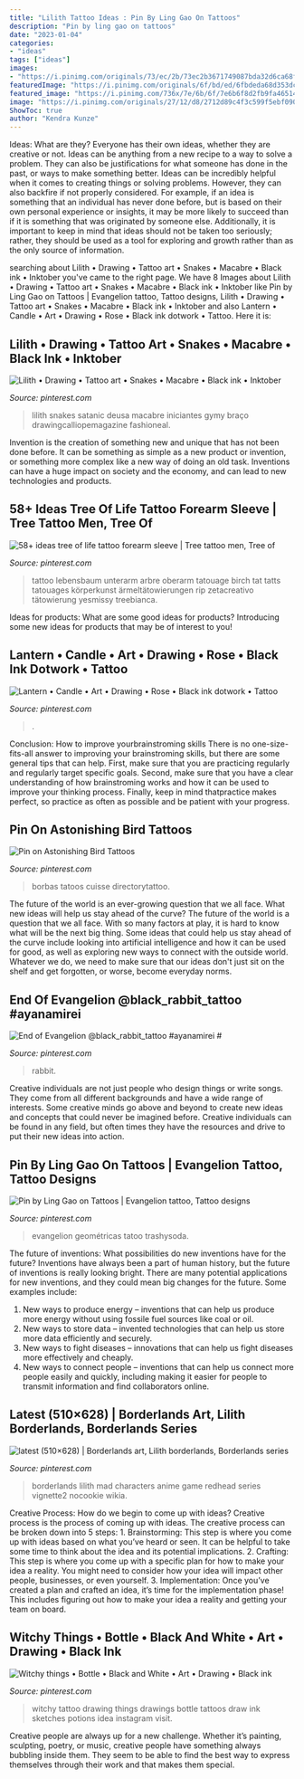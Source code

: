 ```yaml
---
title: "Lilith Tattoo Ideas : Pin By Ling Gao On Tattoos"
description: "Pin by ling gao on tattoos"
date: "2023-01-04"
categories:
- "ideas"
tags: ["ideas"]
images:
- "https://i.pinimg.com/originals/73/ec/2b/73ec2b3671749087bda32d6ca68f961e.jpg"
featuredImage: "https://i.pinimg.com/originals/6f/bd/ed/6fbdeda68d353dc386a7da468fc3c79e.jpg"
featured_image: "https://i.pinimg.com/736x/7e/6b/6f/7e6b6f8d2fb9fa46514b8f48ff0485c5--thigh-tattoos-bird-tattoos.jpg"
image: "https://i.pinimg.com/originals/27/12/d8/2712d89c4f3c599f5ebf090885af2551.jpg"
ShowToc: true
author: "Kendra Kunze"
---
```



Ideas: What are they?
Everyone has their own ideas, whether they are creative or not. Ideas can be anything from a new recipe to a way to solve a problem. They can also be justifications for what someone has done in the past, or ways to make something better. 
Ideas can be incredibly helpful when it comes to creating things or solving problems. However, they can also backfire if not properly considered. For example, if an idea is something that an individual has never done before, but is based on their own personal experience or insights, it may be more likely to succeed than if it is something that was originated by someone else. Additionally, it is important to keep in mind that ideas should not be taken too seriously; rather, they should be used as a tool for exploring and growth rather than as the only source of information.

	

		
searching about Lilith • Drawing • Tattoo art • Snakes • Macabre • Black ink • Inktober you've came to the right page. We have 8 Images about Lilith • Drawing • Tattoo art • Snakes • Macabre • Black ink • Inktober like Pin by Ling Gao on Tattoos | Evangelion tattoo, Tattoo designs, Lilith • Drawing • Tattoo art • Snakes • Macabre • Black ink • Inktober and also Lantern • Candle • Art • Drawing • Rose • Black ink dotwork • Tattoo. Here it is:
		
    
## Lilith • Drawing • Tattoo Art • Snakes • Macabre • Black Ink • Inktober

<img loading=lazy src="https://i.pinimg.com/originals/3a/9d/62/3a9d625751e0294a935e6bbbcf01c1a4.jpg" onerror="this.onerror=null;this.src='https://tse1.mm.bing.net/th?id=OIP.yB2EGN2v4JVUaQOBy8cgDAHaIy&amp;pid=15.1';" alt="Lilith • Drawing • Tattoo art • Snakes • Macabre • Black ink • Inktober">

_Source: pinterest.com_

>lilith snakes satanic deusa macabre iniciantes gymy braço drawingcalliopemagazine fashioneal. 

	

Invention is the creation of something new and unique that has not been done before. It can be something as simple as a new product or invention, or something more complex like a new way of doing an old task. Inventions can have a huge impact on society and the economy, and can lead to new technologies and products.

    
## 58+ Ideas Tree Of Life Tattoo Forearm Sleeve | Tree Tattoo Men, Tree Of

<img loading=lazy src="https://i.pinimg.com/736x/30/3c/da/303cdaedba0cc4fa6ae88ed3ba184049.jpg" onerror="this.onerror=null;this.src='https://tse2.mm.bing.net/th?id=OIP.W9xebLtKJPh3wI4mE-xxsQAAAA&amp;pid=15.1';" alt="58+ ideas tree of life tattoo forearm sleeve | Tree tattoo men, Tree of">

_Source: pinterest.com_

>tattoo lebensbaum unterarm arbre oberarm tatouage birch tat tatts tatouages körperkunst ärmeltätowierungen rip zetacreativo tätowierung yesmissy treebianca. 

	

Ideas for products: What are some good ideas for products?
Introducing some new ideas for products that may be of interest to you!

    
## Lantern • Candle • Art • Drawing • Rose • Black Ink Dotwork • Tattoo

<img loading=lazy src="https://i.pinimg.com/736x/81/2d/f8/812df82f95bbe8fd04462fa3c25ca7ef.jpg" onerror="this.onerror=null;this.src='https://tse3.mm.bing.net/th?id=OIP.MEq8KjlH1UhlEdWiS_q1uwHaI5&amp;pid=15.1';" alt="Lantern • Candle • Art • Drawing • Rose • Black ink dotwork • Tattoo">

_Source: pinterest.com_

>. 

	

Conclusion: How to improve yourbrainstroming skills
There is no one-size-fits-all answer to improving your brainstroming skills, but there are some general tips that can help. First, make sure that you are practicing regularly and regularly target specific goals. Second, make sure that you have a clear understanding of how brainstroming works and how it can be used to improve your thinking process. Finally, keep in mind thatpractice makes perfect, so practice as often as possible and be patient with your progress.

    
## Pin On Astonishing Bird Tattoos

<img loading=lazy src="https://i.pinimg.com/736x/7e/6b/6f/7e6b6f8d2fb9fa46514b8f48ff0485c5--thigh-tattoos-bird-tattoos.jpg" onerror="this.onerror=null;this.src='https://tse1.mm.bing.net/th?id=OIP.zS4Y8tlgszqpMUUDNH1BFwHaF-&amp;pid=15.1';" alt="Pin on Astonishing Bird Tattoos">

_Source: pinterest.com_

>borbas tatoos cuisse directorytattoo. 

	

The future of the world is an ever-growing question that we all face. What new ideas will help us stay ahead of the curve?
The future of the world is a question that we all face. With so many factors at play, it is hard to know what will be the next big thing. Some ideas that could help us stay ahead of the curve include looking into artificial intelligence and how it can be used for good, as well as exploring new ways to connect with the outside world. Whatever we do, we need to make sure that our ideas don't just sit on the shelf and get forgotten, or worse, become everyday norms.

    
## End Of Evangelion @black_rabbit_tattoo #ayanamirei #

<img loading=lazy src="https://i.pinimg.com/originals/6f/bd/ed/6fbdeda68d353dc386a7da468fc3c79e.jpg" onerror="this.onerror=null;this.src='https://tse2.mm.bing.net/th?id=OIP.tMjjwG6hkvqzSOChLVj1bQHaHa&amp;pid=15.1';" alt="End of Evangelion @black_rabbit_tattoo #ayanamirei #">

_Source: pinterest.com_

>rabbit. 

	

Creative individuals are not just people who design things or write songs. They come from all different backgrounds and have a wide range of interests. Some creative minds go above and beyond to create new ideas and concepts that could never be imagined before. Creative individuals can be found in any field, but often times they have the resources and drive to put their new ideas into action.

    
## Pin By Ling Gao On Tattoos | Evangelion Tattoo, Tattoo Designs

<img loading=lazy src="https://i.pinimg.com/originals/73/ec/2b/73ec2b3671749087bda32d6ca68f961e.jpg" onerror="this.onerror=null;this.src='https://tse3.mm.bing.net/th?id=OIP.FhHQJeSCEJogvvlFwzajpwHaIb&amp;pid=15.1';" alt="Pin by Ling Gao on Tattoos | Evangelion tattoo, Tattoo designs">

_Source: pinterest.com_

>evangelion geométricas tatoo trashysoda. 

	

The future of inventions: What possibilities do new inventions have for the future?
Inventions have always been a part of human history, but the future of inventions is really looking bright. There are many potential applications for new inventions, and they could mean big changes for the future. Some examples include:
1. New ways to produce energy – inventions that can help us produce more energy without using fossile fuel sources like coal or oil.
2. New ways to store data – invented technologies that can help us store more data efficiently and securely.
3. New ways to fight diseases – innovations that can help us fight diseases more effectively and cheaply.
4. New ways to connect people – inventions that can help us connect more people easily and quickly, including making it easier for people to transmit information and find collaborators online.

    
## Latest (510×628) | Borderlands Art, Lilith Borderlands, Borderlands Series

<img loading=lazy src="https://i.pinimg.com/originals/27/12/d8/2712d89c4f3c599f5ebf090885af2551.jpg" onerror="this.onerror=null;this.src='https://tse4.mm.bing.net/th?id=OIP.-5nSCWfSepXzzAyuWySgVwHaJH&amp;pid=15.1';" alt="latest (510×628) | Borderlands art, Lilith borderlands, Borderlands series">

_Source: pinterest.com_

>borderlands lilith mad characters anime game redhead series vignette2 nocookie wikia. 

	

Creative Process: How do we begin to come up with ideas?
Creative process is the process of coming up with ideas. The creative process can be broken down into 5 steps: 1. Brainstorming: This step is where you come up with ideas based on what you’ve heard or seen. It can be helpful to take some time to think about the idea and its potential implications. 2. Crafting: This step is where you come up with a specific plan for how to make your idea a reality. You might need to consider how your idea will impact other people, businesses, or even yourself. 3. Implementation: Once you’ve created a plan and crafted an idea, it’s time for the implementation phase! This includes figuring out how to make your idea a reality and getting your team on board. 
    
## Witchy Things • Bottle • Black And White • Art • Drawing • Black Ink

<img loading=lazy src="https://i.pinimg.com/originals/b9/c4/3b/b9c43b0d6d0dbdb786831a6d0e7e40a8.jpg" onerror="this.onerror=null;this.src='https://tse3.mm.bing.net/th?id=OIP.bc39jz4VO5F-09Oqsh-j9QHaJQ&amp;pid=15.1';" alt="Witchy things • Bottle • Black and White • Art • Drawing • Black ink">

_Source: pinterest.com_

>witchy tattoo drawing things drawings bottle tattoos draw ink sketches potions idea instagram visit. 

	

Creative people are always up for a new challenge. Whether it’s painting, sculpting, poetry, or music, creative people have something always bubbling inside them. They seem to be able to find the best way to express themselves through their work and that makes them special.

